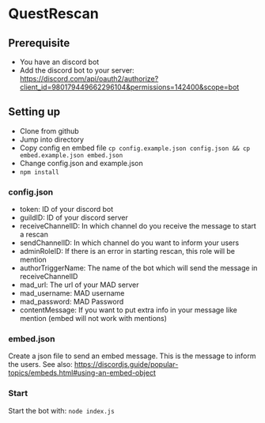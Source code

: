 # QuestRescan

## Prerequisite 
- You have an discord bot
- Add the discord bot to your server: https://discord.com/api/oauth2/authorize?client_id=980179449662296104&permissions=142400&scope=bot
 
## Setting up

- Clone from github
- Jump into directory
- Copy config en embed file ``cp config.example.json config.json && cp embed.example.json embed.json``
- Change config.json and example.json
- ``npm install``

### config.json

- token: ID of your discord bot
- guildID: ID of your discord server
- receiveChannelID: In which channel do you receive the message to start a rescan
- sendChannelID: In which channel do you want to inform your users
- adminRoleID: If there is an error in starting rescan, this role will be mention
- authorTriggerName: The name of the bot which will send the message in receiveChannelID
- mad_url: The url of your MAD server
- mad_username: MAD username
- mad_password: MAD Password
- contentMessage: If you want to put extra info in your message like mention (embed will not work with mentions)

### embed.json

Create a json file to send an embed message. This is the message to inform the users.
See also: https://discordjs.guide/popular-topics/embeds.html#using-an-embed-object

### Start
Start the bot with: ``node index.js``